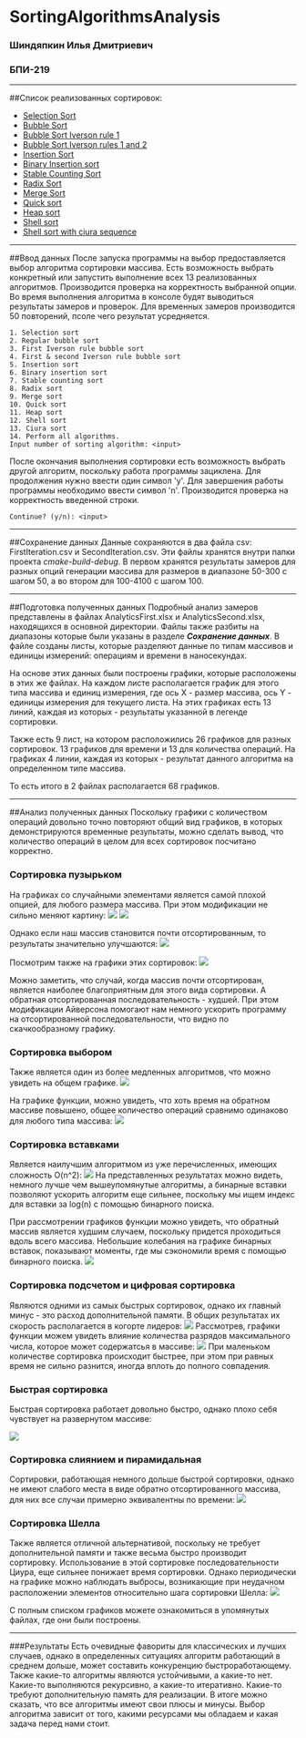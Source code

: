 # SortingAlgorithmsAnalysis
### Шиндяпкин Илья Дмитриевич
### БПИ-219
***
##Список реализованных сортировок:
- [Selection Sort](Algorithms/SelectionSort.cpp)
- [Bubble Sort](Algorithms/BubbleSort.cpp)
- [Bubble Sort Iverson rule 1](Algorithms/BubbleSort.cpp)
- [Bubble Sort Iverson rules 1 and 2](Algorithms/BubbleSort.cpp)
- [Insertion Sort](Algorithms/InsertionSort.cpp)
- [Binary Insertion sort](Algorithms/InsertionSort.cpp)
- [Stable Counting Sort](Algorithms/StableCountingSort.cpp)
- [Radix Sort](Algorithms/RadixSort.cpp)
- [Merge Sort](Algorithms/MergeSort.cpp)
- [Quick sort](Algorithms/QuickSort.cpp)
- [Heap sort](Algorithms/HeapSort.cpp)
- [Shell sort](Algorithms/ShellSort.cpp)
- [Shell sort with ciura sequence](Algorithms/ShellSort.cpp)
***
##Ввод данных
После запуска программы на выбор предоставляется выбор алгоритма сортировки
массива. Есть возможность выбрать конкретный или запустить выполнение всех 13
реализованных алгоритмов. Производится проверка на корректность выбранной опции.
Во время выполнения алгоритма в консоле будят выводиться результаты замеров и проверок.
Для временных замеров производится 50 повторений, псоле чего результат усредняется.
```
1. Selection sort
2. Regular bubble sort
3. First Iverson rule bubble sort
4. First & second Iverson rule bubble sort
5. Insertion sort
6. Binary insertion sort
7. Stable counting sort
8. Radix sort
9. Merge sort
10. Quick sort
11. Heap sort
12. Shell sort
13. Ciura sort
14. Perform all algorithms.
Input number of sorting algorithm: <input>
```

После окончания выполнения сортировки есть возможность выбрать другой алгоритм,
поскольку работа программы зациклена. Для продолжения нужно ввести один символ 'y'.
Для завершения работы программы необходимо ввести символ 'n'.
Производится проверка на корректность введенной строки.
```
Continue? (y/n): <input>
```
***
##Сохранение данных
Данные сохраняются в два файла csv: FirstIteration.csv и SecondIteration.csv.
Эти файлы хранятся внутри папки проекта *cmake-build-debug*.
В первом хранятся результаты замеров для разных опций генерации массива
для размеров в диапазоне 50-300 с шагом 50, а во втором для 100-4100 с шагом 100.
***
##Подготовка полученных данных
Подробный анализ замеров представлены в файлах AnalyticsFirst.xlsx и 
AnalyticsSecond.xlsx, находящихся в основной директории.
Файлы также разбиты на диапазоны которые были указаны в разделе ***Сохранение данных***.
В файле созданы листы, которые разделяют данные по типам массивов и единицы измерений:
операциям и времени в наносекундах.

На основе этих данных были построены графики, которые расположены в этих же файлах.
На каждом листе располагается график для этого типа массива и единиц измерения,
где ось Х - размер массива, ось Y - единицы измерения для текущего листа.
На этих графиках есть 13 линий, каждая из которых - результаты указанной в легенде сортировки.

Также есть 9 лист, на котором расположились 26 графиков для разных сортировок.
13 графиков для времени и 13 для количества операций. На графиках 4 линии,
каждая из которых - результат данного алгоритма на определенном типе массива.

То есть итого в 2 файлах располагается 68 графиков.
***
##Анализ полученных данных
Поскольку графики с количеством операций довольно точно повторяют
общий вид графиков, в которых демонстрируются временные результаты,
можно сделать вывод, что количество операций в целом для всех сортировок
посчитано корректно. 

### Сортировка пузырьком
На графиках со случайными элементами является самой плохой опцией,
для любого размера массива. При этом модификации не сильно меняют картину:
<img src="Graphs/First0to4000.png">
<img src="Graphs/Second0to4000.png">

Однако если наш массив становится почти отсортированным, то результаты
значительно улучшаются:
<img src="Graphs/SecondAlmostSorted.png">

Посмотрим также на графики этих сортировок:
<img src="Graphs/BubbleSort.png">

Можно заметить, что случай, когда массив почти отсортирован, является
наиболее благоприятным для этого вида сортировки. А обратная отсортированная
последовательность - худшей. При этом модификации Айверсона помогают
нам немного ускорить программу на отсортированной последовательности,
что видно по скачкообразному графику.

### Сортировка выбором

Также является один из более медленных алгоритмов, что можно увидеть на 
общем графике.
<img src="Graphs/Second0to4000.png">

На графике функции, можно увидеть, что хоть время на обратном массиве повышено,
общее количество операций сравнимо одинаково для любого типа массива:
<img src="Graphs/SelectionSort.png">

### Сортировка вставками

Является наилучшим алгоритмом из уже перечисленных, имеющих сложность O(n^2):
<img src="Graphs/Second0to4000.png">
На представленных результатах можно видеть, немного лучше чем вышеупомянутые алгоритмы,
а бинарные вставки позволяют ускорить алгоритм еще сильнее, поскольку мы ищем 
индекс для вставки за log(n) с помощью бинарного поиска.

При рассмотрении графиков функции можно увидеть, что обратный массив является худшим случаем,
поскольку придется проходиться вдоль всего массива. Небольшие колебания на графике
бинарных вставок, показывают моменты, где мы сэкономили время с помощью бинарного поиска.
<img src="Graphs/InsertionSort.png">

### Сортировка подсчетом и цифровая сортировка

Являются одними из самых быстрых сортировок, однако их главный минус - 
это расход дополнительной памяти. В общих результатах их скорость располагается в когорте лидеров:
<img src="Graphs/Second0to4000.png">
Рассмотрев, графики функции можем увидеть влияние количества разрядов максимального числа,
которое может содержатсья в массиве:
<img src="Graphs/CountingSort.png">
При маленьком количестве сортировка происходит быстрее, при этом при равных
время не сильно разнится, иногда вплоть до полного совпадения.

### Быстрая сортировка 
Быстрая сортировка работает довольно быстро, однако плохо себя чувствует
на развернутом массиве:

<img src="Graphs/QuickSortReversed.png">

### Сортировка слиянием и пирамидальная
Сортировки, работающая немного дольше быстрой сортировки, однако 
не имеют слабого места в виде обратно отсортированного массива,
для них все случаи примерно эквивалентны по времени:
<img src="Graphs/MergeSort.png">

### Сортировка Шелла

Также является отличной альтернативой, поскольку не требует дополнительной памяти и
также весьма быстро производит сортировку. Использование в этой сортировке 
последовательности Циура, еще сильнее понижает время сортировки.
Однако периодически на графике можно наблюдать выбросы, возникающие при неудачном
расположении элементов относительно шага сортировки Шелла:
<img src="Graphs/ShellSort.png">

С полным списком графиков можете ознакомиться в упомянутых файлах, где они были построены.
***
###Результаты
Есть очевидные фавориты для классических и лучших случаев, однако в определенных ситуациях
алгоритм работающий в среднем дольше, может составить конкуренцию быстроработающему.
Также какие-то алгоритмы являются устойчивыми, а какие-то нет.
Какие-то выполняются рекурсивно, а какие-то итеративно.
Какие-то требуют дополнительную память для реализации.
В итоге можно сказать, что все алгоритмы имеют свои плюсы и минусы.
Выбор алгоритма зависит от того, какими ресурсами мы обладаем и какая задача перед нами стоит.
